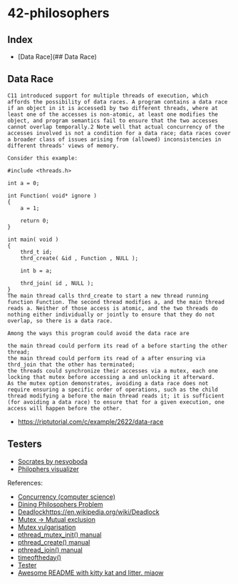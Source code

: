 # 42-philosophers

## Index
- [Data Race](## Data Race)


## Data Race

```
C11 introduced support for multiple threads of execution, which affords the possibility of data races. A program contains a data race if an object in it is accessed1 by two different threads, where at least one of the accesses is non-atomic, at least one modifies the object, and program semantics fail to ensure that the two accesses cannot overlap temporally.2 Note well that actual concurrency of the accesses involved is not a condition for a data race; data races cover a broader class of issues arising from (allowed) inconsistencies in different threads' views of memory.

Consider this example:

#include <threads.h>

int a = 0;

int Function( void* ignore )
{
    a = 1;

    return 0;
}

int main( void )
{
    thrd_t id;
    thrd_create( &id , Function , NULL );

    int b = a;

    thrd_join( id , NULL );
}
The main thread calls thrd_create to start a new thread running function Function. The second thread modifies a, and the main thread reads a. Neither of those access is atomic, and the two threads do nothing either individually or jointly to ensure that they do not overlap, so there is a data race.

Among the ways this program could avoid the data race are

the main thread could perform its read of a before starting the other thread;
the main thread could perform its read of a after ensuring via thrd_join that the other has terminated;
the threads could synchronize their accesses via a mutex, each one locking that mutex before accessing a and unlocking it afterward.
As the mutex option demonstrates, avoiding a data race does not require ensuring a specific order of operations, such as the child thread modifying a before the main thread reads it; it is sufficient (for avoiding a data race) to ensure that for a given execution, one access will happen before the other.
```
- https://riptutorial.com/c/example/2622/data-race


## Testers

- [Socrates by nesvoboda](https://github.com/nesvoboda/socrates)
- [Philophers visualizer](https://nafuka11.github.io/philosophers-visualizer/)

References:
- [Concurrency (computer science)](https://en.wikipedia.org/wiki/Concurrency_(computer_science))
- [Dining Philosophers Problem](https://en.wikipedia.org/wiki/Dining_philosophers_problem)
- [Deadlock]()https://en.wikipedia.org/wiki/Deadlock
- [Mutex -> Mutual exclusion](https://en.wikipedia.org/wiki/Mutual_exclusion)
- [Mutex vulgarisation](https://stackoverflow.com/questions/34524/what-is-a-mutex)
- [pthread_mutex_init() manual](https://linux.die.net/man/3/pthread_mutex_init)
- [pthread_create() manual](https://linux.die.net/man/3/pthread_create)
- [pthread_join() manual](https://linux.die.net/man/3/pthread_join)
- [timeoftheday()](https://linuxhint.com/gettimeofday_c_language/)
- [Tester](https://github.com/newlinuxbot/Philosphers-42Project-Tester/blob/master/start.sh)
- [Awesome README with kitty kat and litter. miaow](https://github.com/lavrenovamaria/42-philosophers)